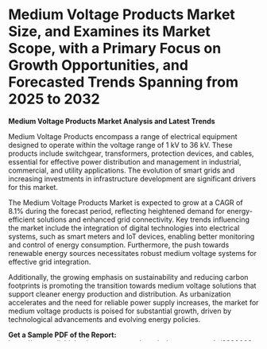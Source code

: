 <p><h1>Medium Voltage Products Market Size, and Examines its Market Scope, with a Primary Focus on Growth Opportunities, and Forecasted Trends Spanning from 2025 to 2032</h1></p><p><strong>Medium Voltage Products Market Analysis and Latest Trends</strong></p>
<p><p>Medium Voltage Products encompass a range of electrical equipment designed to operate within the voltage range of 1 kV to 36 kV. These products include switchgear, transformers, protection devices, and cables, essential for effective power distribution and management in industrial, commercial, and utility applications. The evolution of smart grids and increasing investments in infrastructure development are significant drivers for this market.</p><p>The Medium Voltage Products Market is expected to grow at a CAGR of 8.1% during the forecast period, reflecting heightened demand for energy-efficient solutions and enhanced grid connectivity. Key trends influencing the market include the integration of digital technologies into electrical systems, such as smart meters and IoT devices, enabling better monitoring and control of energy consumption. Furthermore, the push towards renewable energy sources necessitates robust medium voltage systems for effective grid integration.</p><p>Additionally, the growing emphasis on sustainability and reducing carbon footprints is promoting the transition towards medium voltage solutions that support cleaner energy production and distribution. As urbanization accelerates and the need for reliable power supply increases, the market for medium voltage products is poised for substantial growth, driven by technological advancements and evolving energy policies.</p></p>
<p><strong>Get a Sample PDF of the Report:&nbsp;</strong> <a href="https://www.reliablebusinessarena.com/enquiry/request-sample/2890098?utm_campaign=3121&utm_medium=2&utm_source=Github&utm_content=ia&utm_term=14032025&utm_id=medium-voltage-products">https://www.reliablebusinessarena.com/enquiry/request-sample/2890098</a></p>
<p>&nbsp;</p>
<p><strong>Medium Voltage Products Major Market Players</strong></p>
<p><p>The Medium Voltage Products Market is shaped by several key players, each contributing to the sector's growth through innovation and market expansion strategies. Prominent companies include ABB, Siemens, Eaton, Schneider Electric, and Mitsubishi Electric, which lead in technology and market share.</p><p>**ABB** offers a wide range of medium voltage solutions and is known for its strong focus on sustainability and digitalization. With a reported revenue of approximately $28 billion in 2022, ABB aims to enhance its market position through technological advancements and strategic partnerships, projecting a steady growth rate in emerging markets.</p><p>**Siemens** is recognized for its innovative approach, particularly in automation and digital industries. It reported sales of around $73 billion in 2022, with significant investment in R&D to expand its medium voltage product lines. Siemens plans to leverage its expertise in smart grids to capture growing demands in renewable energy sectors.</p><p>**Eaton** focuses on electrical components and systems for a wide spectrum of industries. Its revenue hit about $20 billion in 2022, with a forward-looking strategy emphasizing energy efficiency and smart technologies, targeting a compound annual growth rate (CAGR) of around 5% over the next five years.</p><p>**Schneider Electric** specializes in energy management and automation solutions and reported sales of $35 billion in 2022. The firm is heavily investing in IoT and digital transformation, anticipating robust growth driven by global energy transition trends.</p><p>**Mitsubishi Electric** has a significant global presence in medium voltage equipment, reporting revenues of approximately $37 billion. The company is keen on harnessing advancements in renewable technologies to enhance its product portfolio.</p><p>Overall, the medium voltage products market is expected to experience substantial growth, driven by increased urbanization, renewable energy integration, and continuous technological innovations across these leading companies.</p></p>
<p>&nbsp;</p>
<p><strong>What Are The Key Opportunities For Medium Voltage Products Manufacturers?</strong></p>
<p><p>The Medium Voltage Products market is projected to witness significant growth, driven by increasing investments in renewable energy, smart grid technologies, and urbanization. The demand for efficient power distribution systems and the modernization of existing infrastructure are key growth factors. Notably, Asia-Pacific is expected to dominate due to rapid industrialization. Trends indicate a growing preference for technologically advanced products, such as switchgear and transformers with enhanced safety features. As sustainability becomes a priority, companies focusing on eco-friendly materials and solutions will gain a competitive edge. Overall, the medium voltage sector is poised for robust expansion through 2030.</p></p>
<p><strong>Inquire or Share Your Questions If Any Before Purchasing This Report:</strong> <a href="https://www.reliablebusinessarena.com/enquiry/pre-order-enquiry/2890098?utm_campaign=3121&utm_medium=2&utm_source=Github&utm_content=ia&utm_term=14032025&utm_id=medium-voltage-products">https://www.reliablebusinessarena.com/enquiry/pre-order-enquiry/2890098</a></p>
<p>&nbsp;</p>
<p><strong>Market Segmentation</strong></p>
<p><strong>The Medium Voltage Products Market Analysis by types is segmented into:</strong></p>
<p><ul><li>Components</li><li>Substation</li><li>Switchgear</li><li>Others</li></ul></p>
<p><p>The Medium Voltage Products market comprises several key components: </p><p>1. **Components** include transformers, circuit breakers, and cables, essential for efficient power distribution.</p><p>2. **Substations** serve as critical nodes, transforming voltage levels for transmission and distribution across electrical grids.</p><p>3. **Switchgear** ensures reliable control and protection of electrical circuits, enhancing safety and operational efficiency.</p><p>4. **Others** encompasses various ancillary products and services that support the medium voltage ecosystem, contributing to overall grid reliability and performance.</p></p>
<p><strong>Purchase this Report:&nbsp;</strong><a href="https://www.reliablebusinessarena.com/purchase/2890098?utm_campaign=3121&utm_medium=2&utm_source=Github&utm_content=ia&utm_term=14032025&utm_id=medium-voltage-products">https://www.reliablebusinessarena.com/purchase/2890098</a></p>
<p>&nbsp;</p>
<p><strong>The Medium Voltage Products Market Industry Research by Application is segmented into:</strong></p>
<p><ul><li>Residence</li><li>Industry</li><li>Business</li><li>Public Facilities</li></ul></p>
<p><p>The Medium Voltage Products Market serves diverse applications across various sectors. In residential settings, it facilitates safe and efficient power distribution. For industrial applications, these products support machinery and equipment with reliable energy supply, ensuring operational efficiency. In business environments, they enable effective energy management for commercial buildings. Public facilities utilize medium voltage solutions for infrastructure support, including hospitals, schools, and transportation systems. Collectively, these applications enhance safety, improve energy reliability, and promote sustainability across communities.</p></p>
<p><a href="https://www.reliablebusinessarena.com/medium-voltage-products-r2890098?utm_campaign=3121&utm_medium=2&utm_source=Github&utm_content=ia&utm_term=14032025&utm_id=medium-voltage-products">&nbsp;https://www.reliablebusinessarena.com/medium-voltage-products-r2890098</a></p>
<p><strong>In terms of Region, the Medium Voltage Products Market Players available by Region are:</strong></p>
<p>
    <p> <strong> North America: </strong>
        <ul>
            <li>United States</li>
            <li>Canada</li>
        </ul>
        </p> 
    <p> <strong> Europe: </strong>
        <ul>
            <li>Germany</li>
            <li>France</li>
            <li>U.K.</li>
            <li>Italy</li>
            <li>Russia</li>
        </ul>
        </p> 
    <p> <strong> Asia-Pacific: </strong>
        <ul>
            <li>China</li>
            <li>Japan</li>
            <li>South Korea</li>
            <li>India</li>
            <li>Australia</li>
            <li>China Taiwan</li>
            <li>Indonesia</li>
            <li>Thailand</li>
            <li>Malaysia</li>
        </ul>
        </p> 
    <p> <strong> Latin America: </strong>
        <ul>
            <li>Mexico</li>
            <li>Brazil</li>
            <li>Argentina Korea</li>
            <li>Colombia</li>
        </ul>
        </p> 
    <p> <strong> Middle East & Africa: </strong>
        <ul>
            <li>Turkey</li>
            <li>Saudi</li>
            <li>Arabia</li>
            <li>UAE</li>
            <li>Korea</li>
        </ul>
    </p>
    </p>
<p><p>The Medium Voltage Products Market is projected to experience robust growth across various regions, with a notable expansion in North America (NA), Asia-Pacific (APAC), Europe, the USA, and China. APAC is anticipated to dominate the market due to rapid infrastructure development and industrialization, capturing approximately 35% of the market share. North America and Europe are expected to hold around 25% and 20%, respectively, while the USA and China will account for 15% and 5%, reflecting a lucrative and competitive landscape.</p></p>
<p><strong>Purchase this Report: </strong><a href="https://www.reliablebusinessarena.com/purchase/2890098?utm_campaign=3121&utm_medium=2&utm_source=Github&utm_content=ia&utm_term=14032025&utm_id=medium-voltage-products">https://www.reliablebusinessarena.com/purchase/2890098</a></p>
<p>&nbsp;<strong>Get a Sample PDF of the Report:&nbsp;&nbsp;</strong><a href="https://www.reliablebusinessarena.com/enquiry/request-sample/2890098?utm_campaign=3121&utm_medium=2&utm_source=Github&utm_content=ia&utm_term=14032025&utm_id=medium-voltage-products">https://www.reliablebusinessarena.com/enquiry/request-sample/2890098</a></p>
<p><strong></strong></p>
<p>Check more reports on <a href="https://www.reliablebusinessarena.com/?utm_campaign=3121&utm_medium=2&utm_source=Github&utm_content=ia&utm_term=14032025&utm_id=medium-voltage-products">https://www.reliablebusinessarena.com/</a></p>